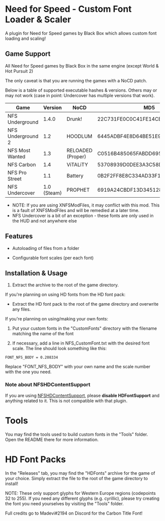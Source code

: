 # Need for Speed - Custom Font Loader & Scaler

A plugin for Need for Speed games by Black Box which allows custom font loading and scaling!

## Game Support

All Need for Speed games by Black Box in the same engine (except World & Hot Pursuit 2)

The only caveat is that you are running the games with a NoCD patch.

Below is a table of supported executable hashes & versions. Others may or may not work (case in point: Undercover has multiple versions that work).

| Game              | Version     | NoCD              | MD5                              |
| ----------------- | ----------- | ----------------- | -------------------------------- |
| NFS Underground   | 1.4.0       | Drunk!            | 22C731FE0C0C41FE14CE80B728B6CBE0 |
| NFS Underground 2 | 1.2         | HOODLUM           | 6445ADBF4E8D64BE51E96A69BBA168A4 |
| NFS Most Wanted   | 1.3         | RELOADED (Proper) | C0516B485065FABDD69579816B5DF763 |
| NFS Carbon        | 1.4         | ViTALiTY          | 53708939D0DEE3A3C58D046CB73EB80D |
| NFS Pro Street    | 1.1         | Battery           | 0B2F2FF8E8C334AD33F13AB789FCFDE2 |
| NFS Undercover    | 1.0 (Steam) | PROPHET           | 6919A24CBDF13D345128AFCEE812C779 |

- NOTE: If you are using XNFSModFiles, it may conflict with this mod. This is a fault of XNFSModFiles and will be remedied at a later time.
- NFS Undercover is a bit of an exception - these fonts are only used in the HUD and not anywhere else

## Features

- Autoloading of files from a folder

- Configurable font scales (per each font)

## Installation & Usage

1. Extract the archive to the root of the game directory.

If you're planning on using HD fonts from the HD font pack:

- Extract the HD font pack to the root of the game directory and overwrite any files.

If you're planning on using/making your own fonts:

1. Put your custom fonts in the "CustomFonts" directory with the filename matching the name of the font

2. If necessary, add a line in NFS_CustomFont.txt with the desired font scale. The line should look something like this:

```
FONT_NFS_BODY = 0.208334
```

Replace "FONT_NFS_BODY" with your own name and the scale number with the one you need.

### Note about NFSHDContentSupport

If you are using [NFSHDContentSupport](https://github.com/AeroWidescreen/NFSHDContentSupport), please **disable HDFontSupport** and anything related to it. This is not compatible with that plugin.

# Tools

You may find the tools used to build custom fonts in the "Tools" folder. Open the README there for more information.

# HD Font Packs

In the "Releases" tab, you may find the "HDFonts" archive for the game of your choice. Simply extract the file to the root of the game directory to install!

NOTE: These only support glyphs for Western Europe regions (codepoints 32 to 255). If you need any different glyphs (e.g. cyrillic), please try creating the font you need yourselves by visiting the "Tools" folder.

Full credits go to Madevi#2194 on Discord for the Carbon Title Font!
